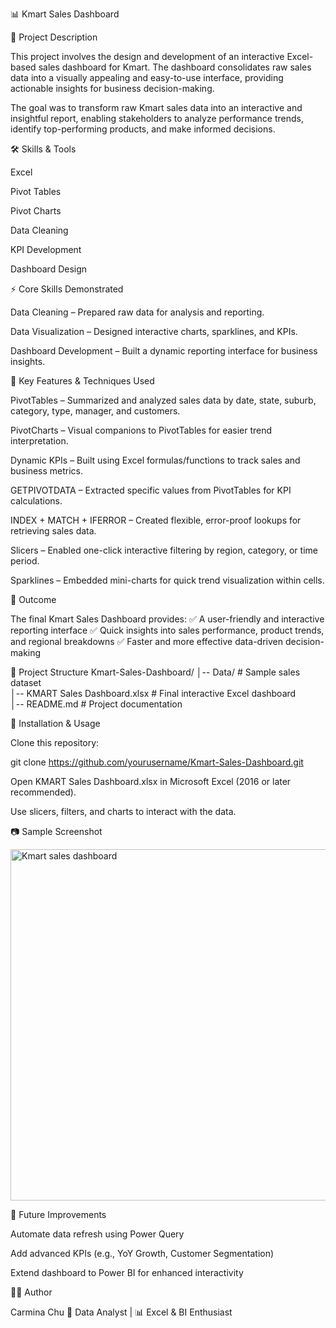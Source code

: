 📊 Kmart Sales Dashboard

📌 Project Description

This project involves the design and development of an interactive Excel-based sales dashboard for Kmart. The dashboard consolidates raw sales data into a visually appealing and easy-to-use interface, providing actionable insights for business decision-making.

The goal was to transform raw Kmart sales data into an interactive and insightful report, enabling stakeholders to analyze performance trends, identify top-performing products, and make informed decisions.

🛠️ Skills & Tools

Excel

Pivot Tables

Pivot Charts

Data Cleaning

KPI Development

Dashboard Design

⚡ Core Skills Demonstrated

Data Cleaning – Prepared raw data for analysis and reporting.

Data Visualization – Designed interactive charts, sparklines, and KPIs.

Dashboard Development – Built a dynamic reporting interface for business insights.

🔑 Key Features & Techniques Used

PivotTables – Summarized and analyzed sales data by date, state, suburb, category, type, manager, and customers.

PivotCharts – Visual companions to PivotTables for easier trend interpretation.

Dynamic KPIs – Built using Excel formulas/functions to track sales and business metrics.

GETPIVOTDATA – Extracted specific values from PivotTables for KPI calculations.

INDEX + MATCH + IFERROR – Created flexible, error-proof lookups for retrieving sales data.

Slicers – Enabled one-click interactive filtering by region, category, or time period.

Sparklines – Embedded mini-charts for quick trend visualization within cells.

🎯 Outcome

The final Kmart Sales Dashboard provides:
✅ A user-friendly and interactive reporting interface
✅ Quick insights into sales performance, product trends, and regional breakdowns
✅ Faster and more effective data-driven decision-making

📂 Project Structure
Kmart-Sales-Dashboard/
│-- Data/               # Sample sales dataset  
│-- KMART Sales Dashboard.xlsx      # Final interactive Excel dashboard  
│-- README.md           # Project documentation  

🚀 Installation & Usage

Clone this repository:

git clone https://github.com/yourusername/Kmart-Sales-Dashboard.git


Open KMART Sales Dashboard.xlsx in Microsoft Excel (2016 or later recommended).

Use slicers, filters, and charts to interact with the data.

📷 Sample Screenshot

<img width="1505" height="562" alt="Kmart sales dashboard" src="https://github.com/user-attachments/assets/0c2949cf-0e29-47b5-811a-52bad74e357f" />


🔮 Future Improvements

Automate data refresh using Power Query

Add advanced KPIs (e.g., YoY Growth, Customer Segmentation)

Extend dashboard to Power BI for enhanced interactivity

👩‍💻 Author

Carmina Chu
💼 Data Analyst | 📊 Excel & BI Enthusiast
